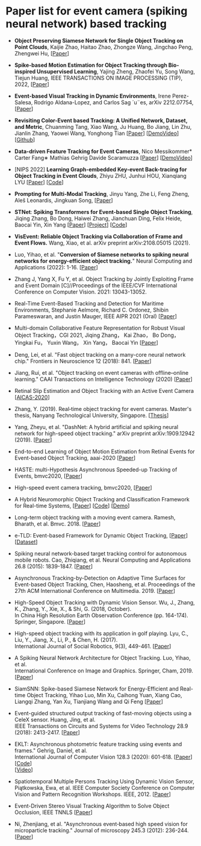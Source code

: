 
# Paper list for event camera (spiking neural network) based tracking 

* **Object Preserving Siamese Network for Single Object Tracking on Point Clouds**, Kaijie Zhao, Haitao Zhao, Zhongze Wang, Jingchao Peng, Zhengwei Hu, 
[[Paper](https://arxiv.org/pdf/2301.12057.pdf)]

* **Spike-based Motion Estimation for Object Tracking through Bio-inspired Unsupervised Learning**, Yajing Zheng, Zhaofei Yu, Song Wang, Tiejun Huang, IEEE TRANSACTIONS ON IMAGE PROCESSING (TIP), 2022, 
[[Paper](https://ersp.ahu.edu.cn/s/org/ieee/ieeexplore/G.https/stamp/stamp.jsp?tp=&arnumber=9985998)]

* **Event-based Visual Tracking in Dynamic Environments**, Irene Perez-Salesa, Rodrigo Aldana-Lopez, and Carlos Sag ´u¨es, arXiv 2212.07754, 
[[Paper](https://arxiv.org/pdf/2212.07754.pdf)] 

* **Revisiting Color-Event based Tracking: A Unified Network, Dataset, and Metric**, Chuanming Tang, Xiao Wang, Ju Huang, Bo Jiang, Lin Zhu, Jianlin Zhang, Yaowei Wang, Yonghong Tian 
[[Paper](https://arxiv.org/abs/2211.11010)]
[[DemoVideo](https://youtu.be/_ROv09rvi2k)] 
[[Github](https://github.com/Event-AHU/COESOT)]

* **Data-driven Feature Tracking for Event Cameras**, Nico Messikommer* Carter Fang∗ Mathias Gehrig Davide Scaramuzza 
[[Paper](https://arxiv.org/pdf/2211.12826.pdf)] 
[[DemoVideo](https://youtu.be/aZBapP5Gdv8)]

* [NIPS 2022] **Learning Graph-embedded Key-event Back-tracing for Object Tracking in Event Clouds**, Zhiyu ZHU, Junhui HOU, Xianqiang LYU 
[[Paper](https://openreview.net/pdf?id=hTxYJAKY85)] 
[[Code](https://github.com/ZHU-Zhiyu/Event-tracking)]

* **Prompting for Multi-Modal Tracking**, Jinyu Yang, Zhe Li, Feng Zheng, Aleš Leonardis, Jingkuan Song, 
[[Paper](https://arxiv.org/abs/2207.14571)]


* **STNet**: **Spiking Transformers for Event-based Single Object Tracking**, Jiqing Zhang, Bo Dong, Haiwei Zhang, Jianchuan Ding, Felix Heide, Baocai Yin, Xin Yang
[[Paper](https://openaccess.thecvf.com/content/CVPR2022/papers/Zhang_Spiking_Transformers_for_Event-Based_Single_Object_Tracking_CVPR_2022_paper.pdf)]
[[Project](https://zhangjiqing.com/publication/stnet/)]
[[Code](https://github.com/Jee-King/CVPR2022_STNet)]


* **VisEvent: Reliable Object Tracking via Collaboration of Frame and Event Flows.** Wang, Xiao, et al. arXiv preprint arXiv:2108.05015 (2021). 


* Luo, Yihao, et al. "**Conversion of Siamese networks to spiking neural networks for energy-efficient object tracking.**" 
Neural Computing and Applications (2022): 1-16. [[Paper](https://link.springer.com/content/pdf/10.1007/s00521-022-06984-1.pdf)]


* Zhang J, Yang X, Fu Y, et al. Object Tracking by Jointly Exploiting Frame and Event Domain
[C]//Proceedings of the IEEE/CVF International Conference on Computer Vision. 2021: 13043-13052.


* Real-Time Event-Based Tracking and Detection for Maritime Environments, 
Stephanie Aelmore, Richard C. Ordonez, Shibin Parameswaran, and Justin Mauger,  IEEE AIPR 2021 (Oral) 
[[Paper](https://arxiv.org/pdf/2202.04231.pdf)]


* Multi-domain Collaborative Feature Representation for Robust Visual Object Tracking，CGI 2021, 
Jiqing Zhang， Kai Zhao， Bo Dong， Yingkai Fu， Yuxin Wang， Xin Yang， Baocai Yin 
[[Paper](https://arxiv.org/pdf/2108.04521.pdf)]

* Deng, Lei, et al. "Fast object tracking on a many-core neural network chip." Frontiers in Neuroscience 12 (2018): 841. 
[[Paper](https://www.frontiersin.org/articles/10.3389/fnins.2018.00841/full)]

* Jiang, Rui, et al. "Object tracking on event cameras with offline–online learning." CAAI Transactions on Intelligence Technology (2020) 
[[Paper](https://www.researchgate.net/profile/Rui_Jiang31/publication/341045469_Object_Tracking_on_Event_Cameras_with_Offline-Online_Learning/links/5ebfeadea6fdcc90d67a4af3/Object-Tracking-on-Event-Cameras-with-Offline-Online-Learning.pdf)]

* Retinal Slip Estimation and Object Tracking with an Active Event Camera 
[[AICAS-2020](https://sci-hub.st/https://ieeexplore.ieee.org/abstract/document/9073922/)]

* Zhang, Y. (2019). Real‑time object tracking for event cameras. Master's thesis, Nanyang Technological University, Singapore. 
[[Thesis](https://dr.ntu.edu.sg/bitstream/10356/137297/2/Thesis_ZhangYexin.pdf)]

* Yang, Zheyu, et al. "DashNet: A hybrid artificial and spiking neural network for high-speed object tracking." arXiv preprint arXiv:1909.12942 (2019). 
[[Paper](https://arxiv.org/pdf/1909.12942.pdf)]

* End-to-end Learning of Object Motion Estimation from Retinal Events for Event-based Object Tracking, aaai-2020 
[[Paper](https://arxiv.org/pdf/2002.05911.pdf)]

* HASTE: multi-Hypothesis Asynchronous Speeded-up Tracking of Events, bmvc2020, 
[[Paper](https://www.bmvc2020-conference.com/assets/papers/0744.pdf)]

* High-speed event camera tracking, bmvc2020, 
[[Paper](https://www.bmvc2020-conference.com/assets/papers/0366.pdf)] 

* A Hybrid Neuromorphic Object Tracking and Classification Framework for Real-time Systems, 
[[Paper](https://arxiv.org/pdf/2007.11404.pdf)] [[Code](https://github.com/nusneuromorphic/cEOT)] [[Demo](https://drive.google.com/file/d/1gRb1eC2RDM0ZMFhPZQ2mFYq_AulbJXzj/preview)] 
 
* Long-term object tracking with a moving event camera. Ramesh, Bharath, et al.  Bmvc. 2018. 
[[Paper](http://bmvc2018.org/contents/papers/0814.pdf)] 

* e-TLD: Event-based Framework for Dynamic Object Tracking, [[Paper](https://arxiv.org/pdf/2009.00855.pdf)] 
[[Dataset](https://github.com/nusneuromorphic/Object_Annotations)] 

* Spiking neural network-based target tracking control for autonomous mobile robots. Cao, Zhiqiang, et al. Neural Computing and Applications 26.8 (2015): 1839-1847. 
[[Paper](https://sci-hub.st/https://link.springer.com/article/10.1007/s00521-015-1848-5)]

* Asynchronous Tracking-by-Detection on Adaptive Time Surfaces for Event-based Object Tracking, Chen, Haosheng, et al. 
Proceedings of the 27th ACM International Conference on Multimedia. 2019. 
[[Paper](https://arxiv.org/pdf/2002.05583.pdf)]

* High-Speed Object Tracking with Dynamic Vision Sensor. Wu, J., Zhang, K., Zhang, Y., Xie, X., & Shi, G. (2018, October).  
In China High Resolution Earth Observation Conference (pp. 164-174). Springer, Singapore. 
[[Paper](https://sci-hub.st/https://link.springer.com/chapter/10.1007/978-981-13-6553-9_18)]

* High-speed object tracking with its application in golf playing. Lyu, C., Liu, Y., Jiang, X., Li, P., & Chen, H. (2017).  
International Journal of Social Robotics, 9(3), 449-461. 
[[Paper](https://sci-hub.tw/10.1007/s12369-017-0404-0)] 

* A Spiking Neural Network Architecture for Object Tracking. Luo, Yihao, et al.  
International Conference on Image and Graphics. Springer, Cham, 2019. 
[[Paper](https://sci-hub.st/10.1007/978-3-030-34120-6)] 

* SiamSNN: Spike-based Siamese Network for Energy-Efficient and Real-time Object Tracking, 
Yihao Luo, Min Xu, Caihong Yuan, Xiang Cao, Liangqi Zhang, Yan Xu, Tianjiang Wang and Qi Feng 
[[Paper](https://arxiv.org/pdf/2003.07584.pdf)]

* Event-guided structured output tracking of fast-moving objects using a CeleX sensor. Huang, Jing, et al.  
IEEE Transactions on Circuits and Systems for Video Technology 28.9 (2018): 2413-2417. 
[[Paper](https://sci-hub.st/https://ieeexplore.ieee.org/abstract/document/8368143/)] 

* EKLT: Asynchronous photometric feature tracking using events and frames." Gehrig, Daniel, et al.  
International Journal of Computer Vision 128.3 (2020): 601-618. 
[[Paper](https://sci-hub.st/https://link.springer.com/article/10.1007/s11263-019-01209-w)] 
[[Code](https://github.com/uzh-rpg/rpg_eklt)]  
[[Video](https://www.youtube.com/watch?v=ZyD1YPW1h4U&feature=youtu.be)]

* Spatiotemporal Multiple Persons Tracking Using Dynamic Vision Sensor, Piątkowska, Ewa, et al. 
IEEE Computer Society Conference on Computer Vision and Pattern Recognition Workshops. IEEE, 2012. 
[[Paper](https://publik.tuwien.ac.at/files/PubDat_209369.pdf)] 

* Event-Driven Stereo Visual Tracking Algorithm to Solve Object Occlusion, IEEE TNNLS 
[[Paper](https://sci-hub.st/https://ieeexplore.ieee.org/abstract/document/8088365/)]

* Ni, Zhenjiang, et al. "Asynchronous event‐based high speed vision for microparticle tracking." 
Journal of microscopy 245.3 (2012): 236-244. 
[[Paper](https://d1wqtxts1xzle7.cloudfront.net/43547699/Asynchronous_event-based_high_speed_visi20160309-14281-1284m08.pdf?1457537197=&response-content-disposition=inline%3B+filename%3DAsynchronous_event_based_high_speed_visi.pdf&Expires=1599041043&Signature=NGcfjbKclbyVdzNlDtndtKxuCimaNn9Ntoqpb~UFKbXFopPZh~59jjJGVp5a2iYSfztF1TvqHVGexsP0ubW8tq3wmeSvUFEM-l1uB6cXhDAvSxUGKKRKnDahaxnyH~Lapq3lky3QNlT0KJqZeDGIvTDyAwccjdzb65vRTbWSz6bUnY2-gHVLiFgJLbhxLMsrlnKTLIViI7eznBKzN11yk4CesYsvggFclw7LJHaaerH~O3yoBxDqF0a-VOhH9rxRJ0c-aIMW5rtZTxHTMCAQDwSPOpfMpxbO-4-k5~oE-JG0HfFE-cDXPJrstjU7TixQS9Mj8IkJO4vXEc7kT3i4Kw__&Key-Pair-Id=APKAJLOHF5GGSLRBV4ZA)]























































